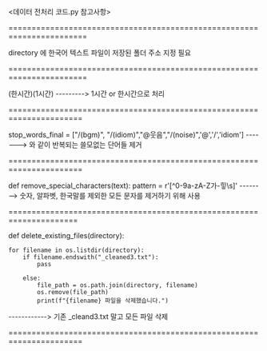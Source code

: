 <데이터 전처리 코드.py 참고사항>

=======================================================================

directory 에 한국어 텍스트 파일이 저장된 폴더 주소 지정 필요

=======================================================================

(한시간)(1시간) ---------> 1시간 or 한시간으로 처리

======================================================================

stop_words_final = ["/(bgm)", "/(idiom)","@웃음","/(noise)",'@','/','idiom'] 
------->  와 같이 반복되는 쓸모없는 단어들 제거

======================================================================

def remove_special_characters(text):
    pattern = r'[^0-9a-zA-Z가-힣\s]' 
-------->  숫자, 알파벳, 한국말를 제외한 모든 문자를 제거하기 위해 사용

=====================================================================

def delete_existing_files(directory):       

    for filename in os.listdir(directory):
        if filename.endswith("_cleaned3.txt"):
            pass
        
        else:
            file_path = os.path.join(directory, filename)
            os.remove(file_path)
            print(f"{filename} 파일을 삭제했습니다.")
 ------------> 기존 _cleand3.txt 말고 모든 파일 삭제
 
 ======================================================================


